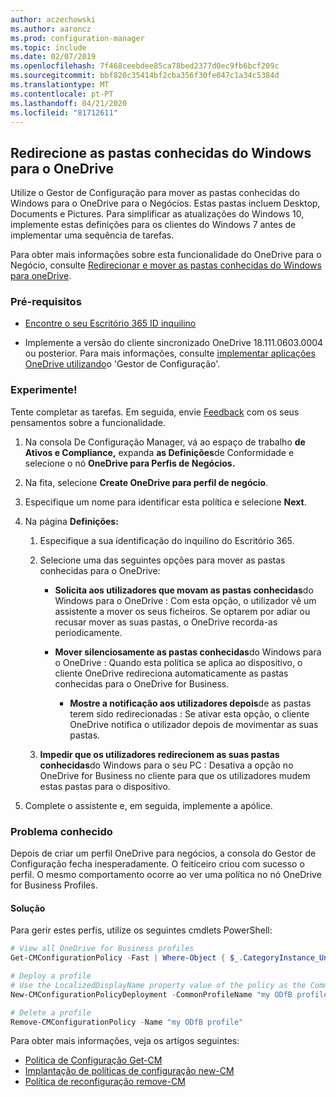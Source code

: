```yaml
---
author: aczechowski
ms.author: aaroncz
ms.prod: configuration-manager
ms.topic: include
ms.date: 02/07/2019
ms.openlocfilehash: 7f468ceebdee85ca78bed2377d0ec9fb6bcf209c
ms.sourcegitcommit: bbf820c35414bf2cba356f30fe047c1a34c5384d
ms.translationtype: MT
ms.contentlocale: pt-PT
ms.lasthandoff: 04/21/2020
ms.locfileid: "81712611"
---
```

## <a name="redirect-windows-known-folders-to-onedrive"></a><a name="bkmk_odfb"></a>Redirecione as pastas conhecidas do Windows para o OneDrive
<!--3556021-->

Utilize o Gestor de Configuração para mover as pastas conhecidas do Windows para o OneDrive para o Negócios. Estas pastas incluem Desktop, Documents e Pictures. Para simplificar as atualizações do Windows 10, implemente estas definições para os clientes do Windows 7 antes de implementar uma sequência de tarefas. 

Para obter mais informações sobre esta funcionalidade do OneDrive para o Negócio, consulte [Redirecionar e mover as pastas conhecidas do Windows para oneDrive](https://docs.microsoft.com/onedrive/redirect-known-folders).


### <a name="prerequisites"></a>Pré-requisitos

- [Encontre o seu Escritório 365 ID inquilino](https://docs.microsoft.com/onedrive/find-your-office-365-tenant-id)  

- Implemente a versão do cliente sincronizado OneDrive 18.111.0603.0004 ou posterior. Para mais informações, consulte [implementar aplicações OneDrive utilizando](https://docs.microsoft.com/onedrive/deploy-on-windows)o 'Gestor de Configuração'.  


### <a name="try-it-out"></a>Experimente!

Tente completar as tarefas. Em seguida, envie [Feedback](../../../../understand/find-help.md#product-feedback) com os seus pensamentos sobre a funcionalidade.

1. Na consola De Configuração Manager, vá ao espaço de trabalho **de Ativos e Compliance,** expanda **as Definições**de Conformidade e selecione o nó **OneDrive para Perfis de Negócios.**  

2. Na fita, selecione **Create OneDrive para perfil de negócio**.  

3. Especifique um nome para identificar esta política e selecione **Next**.  

4. Na página **Definições:**

    1. Especifique a sua identificação do inquilino do Escritório 365.  

    2. Selecione uma das seguintes opções para mover as pastas conhecidas para o OneDrive:  

        - **Solicita aos utilizadores que movam as pastas conhecidas**do Windows para o OneDrive : Com esta opção, o utilizador vê um assistente a mover os seus ficheiros. Se optarem por adiar ou recusar mover as suas pastas, o OneDrive recorda-as periodicamente.  

        - **Mover silenciosamente as pastas conhecidas**do Windows para o OneDrive : Quando esta política se aplica ao dispositivo, o cliente OneDrive redireciona automaticamente as pastas conhecidas para o OneDrive for Business.  

            - **Mostre a notificação aos utilizadores depois**de as pastas terem sido redirecionadas : Se ativar esta opção, o cliente OneDrive notifica o utilizador depois de movimentar as suas pastas.  

    3. **Impedir que os utilizadores redirecionem as suas pastas conhecidas**do Windows para o seu PC : Desativa a opção no OneDrive for Business no cliente para que os utilizadores mudem estas pastas para o dispositivo.  

5. Complete o assistente e, em seguida, implemente a apólice.  


### <a name="known-issue"></a>Problema conhecido

Depois de criar um perfil OneDrive para negócios, a consola do Gestor de Configuração fecha inesperadamente. O feiticeiro criou com sucesso o perfil. O mesmo comportamento ocorre ao ver uma política no nó OneDrive for Business Profiles. 

#### <a name="workaround"></a>Solução
Para gerir estes perfis, utilize os seguintes cmdlets PowerShell:


```PowerShell
# View all OneDrive for Business profiles
Get-CMConfigurationPolicy -Fast | Where-Object { $_.CategoryInstance_UniqueIDs -eq "SettingsAndPolicy:SMS_OneDriveKnownFolderMigrationSettings" }

# Deploy a profile
# Use the LocalizedDisplayName property value of the policy as the CommonProfileName parameter.
New-CMConfigurationPolicyDeployment -CommonProfileName "my ODfB profile" -CollectionName "my collection"

# Delete a profile
Remove-CMConfigurationPolicy -Name "my ODfB profile"
```

Para obter mais informações, veja os artigos seguintes:
- [Política de Configuração Get-CM](https://docs.microsoft.com/powershell/module/configurationmanager/get-cmconfigurationpolicy?view=sccm-ps)
- [Implantação de políticas de configuração new-CM](https://docs.microsoft.com/powershell/module/ConfigurationManager/New-CMConfigurationPolicyDeployment?view=sccm-ps)
- [Política de reconfiguração remove-CM](https://docs.microsoft.com/powershell/module/configurationmanager/remove-cmconfigurationpolicy?view=sccm-ps)

